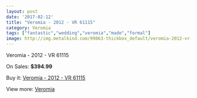 ```yaml
---
layout: post
date: '2017-02-12'
title: "Veromia - 2012 - VR 61115"
category: Veromia
tags: ["fantastic","wedding","veromia","made","formal"]
image: http://img.metalkind.com/99863-thickbox_default/veromia-2012-vr-61115.jpg
---
```

Veromia - 2012 - VR 61115

On Sales: **$394.99**
<a href="https://www.metalkind.com/en/veromia/22951-veromia-2012-vr-61115.html"><amp-img layout="responsive" width="600" height="600" src="//img.metalkind.com/99863-thickbox_default/veromia-2012-vr-61115.jpg" alt="Veromia - 2012 - VR 61115 0" /></a>

Buy it: [Veromia - 2012 - VR 61115](https://www.metalkind.com/en/veromia/22951-veromia-2012-vr-61115.html "Veromia - 2012 - VR 61115")

View more: [Veromia](https://www.metalkind.com/en/199-veromia "Veromia")